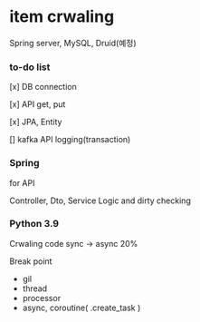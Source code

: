 # item crwaling

Spring server, MySQL, Druid(예정)

### __to-do list__

[x] DB connection

[x] API get, put

[x] JPA, Entity

[] kafka API logging(transaction)

### Spring

for API 

Controller, Dto, Service Logic and dirty checking

### Python 3.9

Crwaling code sync -> async 20%

Break point 
- gil
- thread
- processor
- async, coroutine( .create_task )
